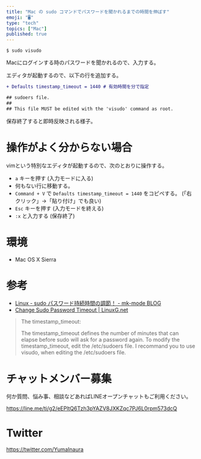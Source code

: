 ```yaml
---
title: "Mac の sudo コマンドでパスワードを聞かれるまでの時間を伸ばす"
emoji: "🖥"
type: "tech"
topics: ["Mac"]
published: true
---
```


```
$ sudo visudo
```

Macにログインする時のパスワードを聞かれるので、入力する。

エディタが起動するので、以下の行を追加する。

```diff
+ Defaults timestamp_timeout = 1440 # 有効時間を分で指定

## sudoers file.
##
## This file MUST be edited with the 'visudo' command as root.
```

保存終了すると即時反映される様子。

# 操作がよく分からない場合

vimという特別なエディタが起動するので、次のとおりに操作する。

- `a` キーを押す (入力モードに入る)
- 何もない行に移動する。
- `Command + V` で `Defaults timestamp_timeout = 1440` をコピペする。 (「右クリック」→「貼り付け」でも良い)
- `Esc` キーを押す (入力モードを終える)
- `:x` と入力する (保存終了)

# 環境

- Mac OS X Sierra

# 参考

- [Linux - sudo パスワード持続時間の調節！ - mk-mode BLOG](https://www.mk-mode.com/octopress/2013/08/06/linux-sudo-adjust-password-timeout/)
- [Change Sudo Password Timeout | LinuxG.net](http://linuxg.net/change-sudo-password-timeout/)

>The timestamp_timeout:
>
>The timestamp_timeout defines the number of minutes that can elapse before sudo will ask for a password again. To modify the timestamp_timeout, edit the /etc/sudoers file.
>I recommand you to use visudo, when editing the /etc/sudoers file.









<!-- Update From Qiita API -->

# チャットメンバー募集


何か質問、悩み事、相談などあればLINEオープンチャットもご利用ください。

https://line.me/ti/g2/eEPltQ6Tzh3pYAZV8JXKZqc7PJ6L0rpm573dcQ





# Twitter


https://twitter.com/YumaInaura


<!-- Update From Qiita API -->


